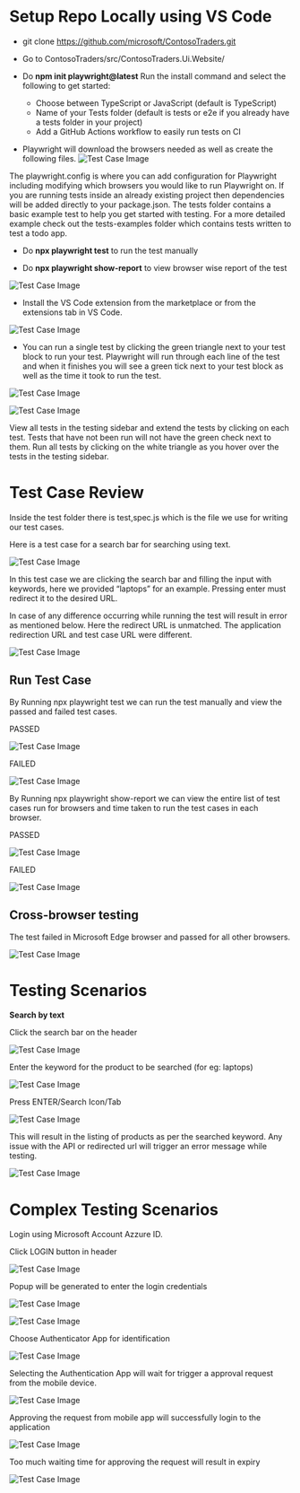 # Setup Repo Locally using VS Code
- git clone https://github.com/microsoft/ContosoTraders.git

- Go to ContosoTraders/src/ContosoTraders.Ui.Website/

- Do **npm init playwright@latest**
   Run the install command and select the following to get started:
   - Choose between TypeScript or JavaScript (default is TypeScript)
   - Name of your Tests folder (default is tests or e2e if you already have a tests folder in your project)
   - Add a GitHub Actions workflow to easily run tests on CI


- Playwright will download the browsers needed as well as create the following files.
![Test Case Image](./media/1.png)

The playwright.config is where you can add configuration for Playwright including modifying which browsers you would like to run Playwright on. If you are running tests inside an already existing project then dependencies will be added directly to your package.json.
The tests folder contains a basic example test to help you get started with testing. For a more detailed example check out the tests-examples folder which contains tests written to test a todo app.

- Do **npx playwright test** to run the test manually

- Do **npx playwright show-report** to view browser wise report of the test

![Test Case Image](./media/2.png)

- Install the VS Code extension from the marketplace or from the extensions tab in VS Code.

![Test Case Image](./media/3.png)

- You can run a single test by clicking the green triangle next to your test block to run your test. Playwright will run through each line of the test and when it finishes you will see a green tick next to your test block as well as the time it took to run the test.

![Test Case Image](./media/4.png)

![Test Case Image](./media/5.png)

View all tests in the testing sidebar and extend the tests by clicking on each test. Tests that have not been run will not have the green check next to them. Run all tests by clicking on the white triangle as you hover over the tests in the testing sidebar.

# Test Case Review

Inside the test folder there is test,spec.js which is the file we use for writing our test cases.

Here is a test case for a search bar for searching using text. 

![Test Case Image](./media/6.png)

In this test case we are clicking the search bar and filling the input with keywords, here we provided “laptops” for an example. Pressing enter must redirect it to the desired URL.

In case of any difference occurring while running the test will result in error as mentioned below. Here the redirect URL is unmatched. The application redirection URL and test case URL were different.

![Test Case Image](./media/7.png)

## Run Test Case

By Running npx playwright test we can run the test manually and view the passed and failed test cases.

PASSED

![Test Case Image](./media/8.png)

FAILED

![Test Case Image](./media/9.png)

By Running npx playwright show-report we can view the entire list of test cases run for browsers and time taken to run the test cases in each browser.

PASSED

![Test Case Image](./media/10.png)

FAILED

![Test Case Image](./media/11.png)

## Cross-browser testing

The test failed in Microsoft Edge browser and passed for all other browsers.

![Test Case Image](./media/12.png)



# Testing Scenarios

**Search by text**

Click the search bar on the header

![Test Case Image](./media/13.png)


Enter the keyword for the product to be searched (for eg: laptops)

![Test Case Image](./media/14.png)




Press ENTER/Search Icon/Tab

![Test Case Image](./media/15.png)

This will result in the listing of products as per the searched keyword.
Any issue with the API or redirected url will trigger an error message while testing.

![Test Case Image](./media/16.png)

# Complex Testing Scenarios

Login using Microsoft Account Azzure ID.

Click LOGIN button in header

![Test Case Image](./media/18.png)


Popup will be generated to enter the login credentials

![Test Case Image](./media/19.png)

![Test Case Image](./media/20.png)


Choose Authenticator App for identification

![Test Case Image](./media/21.png)






Selecting the Authentication App will wait for trigger a approval request from the mobile device. 

![Test Case Image](./media/22.png)


Approving the request from mobile app will successfully login to the application

![Test Case Image](./media/23.png)






Too much waiting time for approving the request will result in expiry

![Test Case Image](./media/24.png)
